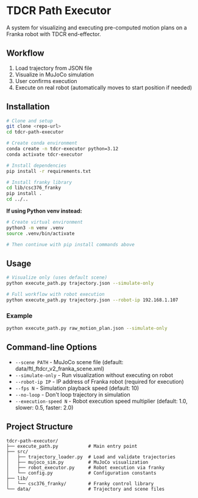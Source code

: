 # TDCR Path Executor

A system for visualizing and executing pre-computed motion plans on a Franka robot with TDCR end-effector.

## Workflow

1. Load trajectory from JSON file
2. Visualize in MuJoCo simulation
3. User confirms execution
4. Execute on real robot (automatically moves to start position if needed)

## Installation

```bash
# Clone and setup
git clone <repo-url>
cd tdcr-path-executor

# Create conda environment
conda create -n tdcr-executor python=3.12
conda activate tdcr-executor

# Install dependencies
pip install -r requirements.txt

# Install franky library
cd lib/csc376_franky
pip install .
cd ../..
```

**If using Python venv instead:**
```bash
# Create virtual environment
python3 -m venv .venv
source .venv/bin/activate

# Then continue with pip install commands above
```

## Usage

```bash
# Visualize only (uses default scene)
python execute_path.py trajectory.json --simulate-only

# Full workflow with robot execution
python execute_path.py trajectory.json --robot-ip 192.168.1.107
```

### Example

```bash
python execute_path.py raw_motion_plan.json --simulate-only
```

## Command-line Options

- `--scene PATH` - MuJoCo scene file (default: data/ftl_ftdcr_v2_franka_scene.xml)
- `--simulate-only` - Run visualization without executing on robot
- `--robot-ip IP` - IP address of Franka robot (required for execution)
- `--fps N` - Simulation playback speed (default: 10)
- `--no-loop` - Don't loop trajectory in simulation
- `--execution-speed N` - Robot execution speed multiplier (default: 1.0, slower: 0.5, faster: 2.0)

## Project Structure

```
tdcr-path-executor/
├── execute_path.py           # Main entry point
├── src/
│   ├── trajectory_loader.py  # Load and validate trajectories
│   ├── mujoco_sim.py         # MuJoCo visualization
│   ├── robot_executor.py     # Robot execution via franky
│   └── config.py             # Configuration constants
├── lib/
│   └── csc376_franky/        # Franky control library
└── data/                     # Trajectory and scene files
```
